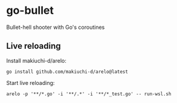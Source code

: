# go-bullet
Bullet-hell shooter with Go's coroutines

## Live reloading
Install makiuchi-d/arelo:

```
go install github.com/makiuchi-d/arelo@latest
```

Start live reloading:

```
arelo -p '**/*.go' -i '**/.*' -i '**/*_test.go' -- run-wsl.sh
```
